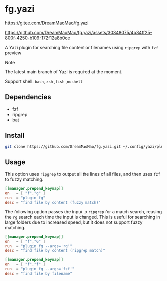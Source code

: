 # fg.yazi

https://gitee.com/DreamMaoMao/fg.yazi

https://github.com/DreamMaoMao/fg.yazi/assets/30348075/4b34ff25-800f-4250-b109-172f12a8b0ce

A Yazi plugin for searching file content or filenames using `ripgrep` with `fzf` preview

> [!NOTE]
> The latest main branch of Yazi is required at the moment.
>
> Support shell: `bash`, `zsh` ,`fish` ,`nushell`

## Dependencies

- fzf
- ripgrep
- bat

## Install

```bash
git clone https://github.com/DreamMaoMao/fg.yazi.git ~/.config/yazi/plugins/fg.yazi
```

## Usage

This option uses `ripgrep` to output all the lines of all files, and then uses `fzf` to fuzzy matching.

```toml
[[manager.prepend_keymap]]
on   = [ "f","g" ]
run  = "plugin fg"
desc = "find file by content (fuzzy match)"
```

The following option passes the input to `ripgrep` for a match search, reusing the `rg` search each time the input is changed. This is useful for searching in large folders due to increased speed, but it does not support fuzzy matching.

```toml
[[manager.prepend_keymap]]
on   = [ "f","G" ]
run  = "plugin fg --args='rg'"
desc = "find file by content (ripgrep match)"
```

```toml
[[manager.prepend_keymap]]
on   = [ "f","f" ]
run  = "plugin fg --args='fzf'"
desc = "find file by filename"
```
